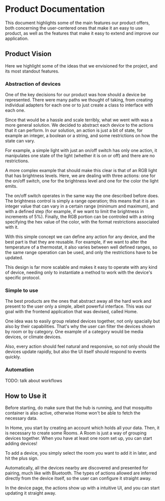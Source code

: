# Product Documentation

This document highlights some of the main features our product offers, both concerning the user-centered ones that make it an easy to use product, as well as the features that make it easy to extend and improve our application.

## Product Vision

Here we highlight some of the ideas that we envisioned for the project, and its most standout features.

### Abstraction of devices

One of the key decisions for our product was how should a device be represented. There were many paths we thought of taking, from creating individual adapters for each one or to just create a class to interface with each one.

Since that would be a hassle and scale terribly, what we went with was a more general solution. We decided to abstract each device to the actions that it can perform. In our solution, an action is just a bit of state, for example an integer, a boolean or a string, and some restrictions on how the state can vary.

For example, a simple light with just an on/off switch has only one action, it manipulates one state of the light (whether it is on or off) and there are no restrictions.

A more complex example that should make this clear is that of an RGB light that has brightness levels. Here, we are dealing with three actions: one for the on/off switch, one for the brightness level and one for the color the light emits.

The on/off switch operates in the same way the one described before does. The brightness control is simply a range operation; this means that it is an integer value that can vary in a certain range (minimum and maximum), and with a defined step (for example, if we want to limit the brightness in increments of 5%). Finally, the RGB portion can be controled with a string specifying the hex value of the color, with the format restrictions associated with it.

With this simple concept we can define any action for any device, and the best part is that they are reusable. For example, if we want to alter the temperature of a thermostat, it also varies between well defined ranges, so the same range operation can be used, and only the restrictions have to be updated.

This design is far more scalable and makes it easy to operate with any kind of device, needing only to instantiate a method to work with the device's specific protocol.

### Simple to use

The best products are the ones that abstract away all the hard work and present to the user only a simple, albeit powerful interface. This was our goal with the frontend application that was devised, called Home.

One idea was to easily group related devices together, not only spacially but also by their capabilities. That's why the user can filter the devices shown by room or by category. One example of a category would be media devices, or climate devices.

Also, every action should feel natural and responsive, so not only should the devices update rapidly, but also the UI itself should respond to events quickly.

### Automation

TODO: talk about workflows

## How to Use it

Before starting, do make sure that the hub is running, and that mosquitto container is also active, otherwise Home won't be able to fetch the necessary data.

In Home, you start by creating an account which holds all your data. Then, it is necessary to create some Rooms. A Room is just a way of grouping devices together. When you have at least one room set up, you can start adding devices!

To add a device, you simply select the room you want to add it in later, and hit the plus sign.

Automatically, all the devices nearby are discovered and presented for pairing, much like with Bluetooth. The types of actions allowed are inferred directly from the device itself, so the user can configure it straight away.

In the device page, the actions show up with a intuitive UI, and you can start updating it straight away.
